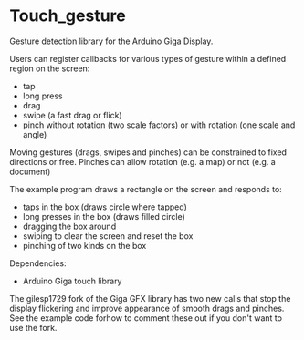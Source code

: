 # Touch_gesture
Gesture detection library for the Arduino Giga Display.

Users can register callbacks for various types of gesture within a defined region on the screen:
- tap
- long press
- drag
- swipe (a fast drag or flick)
- pinch without rotation (two scale factors) or with rotation (one scale and angle)

Moving gestures (drags, swipes and pinches) can be constrained to fixed directions or free.
Pinches can allow rotation (e.g. a map) or not (e.g. a document)

The example program draws a rectangle on the screen and responds to:
- taps in the box (draws circle where tapped)
- long presses in the box (draws filled circle)
- dragging the box around
- swiping to clear the screen and reset the box
- pinching of two kinds on the box

Dependencies:
- Arduino Giga touch library

The gilesp1729 fork of the Giga GFX library has two new calls that stop the display flickering
and improve appearance of smooth drags and pinches. See the example code forhow to comment these
out if you don't want to use the fork.
